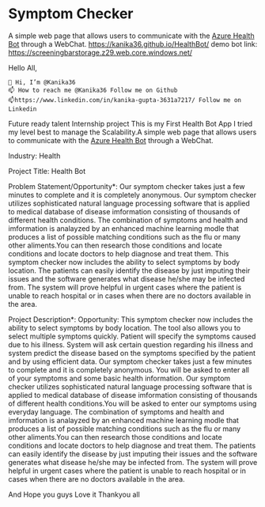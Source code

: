 # Symptom Checker

A simple web page that allows users to communicate with the [Azure Health Bot](https://azure.microsoft.com/en-us/services/bot-services/health-bot/) through a WebChat.
https://kanika36.github.io/HealthBot/ 
demo bot link: https://screeningbarstorage.z29.web.core.windows.net/

Hello All,

    👋 Hi, I’m @Kanika36 
    📫 How to reach me @Kanika36 Follow me on Github
    📫https://www.linkedin.com/in/kanika-gupta-3631a7217/ Follow me on Linkedin


Future ready talent Internship project
This is my First Health Bot App I tried my level best to manage the Scalability.A simple web page that allows users to communicate with the [Azure Health Bot](https://azure.microsoft.com/en-us/services/bot-services/health-bot/) through a WebChat.

Industry:
Health

Project Title:
Health Bot

Problem Statement/Opportunity*:
Our symptom checker takes just a few minutes to complete and it is completely anonymous.
Our symptom checker utilizes sophisticated natural language processing software that is applied to medical database of disease imformation consisting of thousands of different health conditions.
The combination of symptoms and health and imformation is analayzed by an enhanced machine learning modle that produces a list of possible matching conditions such as the flu or many other aliments.You can then research those conditions and locate conditions and locate doctors to help diagnose and treat them.
This symptom checker now includes the ability to select symptoms by body location.
The patients can easily identify the disease by just imputing their issues and the software generates what disease he/she may be infected from. 
The system will prove helpful in urgent cases where the patient is unable to reach hospital or in cases when there are no 
doctors available in the area.


Project Description*:
Opportunity: This symptom checker now includes the ability to select symptoms by body location. The tool also allows you to select multiple symptoms quickly. Patient will specify the symptoms caused due to his illness. System will ask certain question regarding his illness and system predict the disease based on the symptoms specified by the patient and by using efficient data. Our symptom checker takes just a few minutes to complete and it is completely anonymous. You will be asked to enter all of your symptoms and some basic health information. Our symptom checker utilizes sophisticated natural language processing software that is applied to medical database of disease imformation consisting of thousands of different health conditions.You will be asked to enter our symptoms using everyday language. The combination of symptoms and health and imformation is analayzed by an enhanced machine learning modle that produces a list of possible matching conditions such as the flu or many other aliments.You can then research those conditions and locate conditions and locate doctors to help diagnose and treat them. The patients can easily identify the disease by just imputing their issues and the software generates what disease he/she may be infected from. The system will prove helpful in urgent cases where the patient is unable to reach hospital or in cases when there are no doctors available in the area.


And Hope you guys Love it
Thankyou all 
